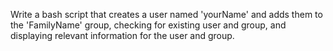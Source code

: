 Write a bash script that creates a user named 'yourName' and adds them to the 'FamilyName' group, checking for existing user and group, and displaying relevant information for the user and group.
